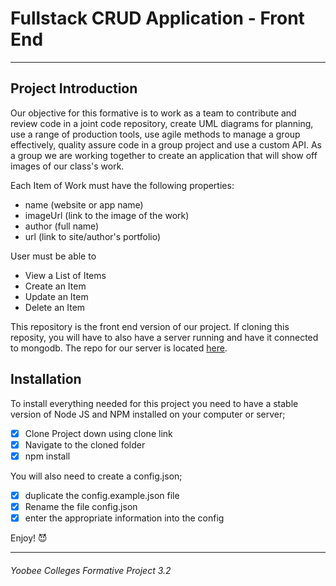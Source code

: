 # Fullstack CRUD Application - Front End
---
## Project Introduction

Our objective for this formative is to work as a team to contribute and review code in a joint code repository, create UML diagrams for planning, use a range of production tools, use agile methods to manage a group effectively, quality assure code in a group project and use a custom API. As a group we are working together to create an application that will show off images of our class's work.

Each Item of Work must have the following properties:

* name (website or app name)
* imageUrl (link to the image of the work)
* author (full name)
* url (link to site/author's portfolio)

User must be able to
* View a List of Items
* Create an Item
* Update an Item
* Delete an Item

This repository is the front end version of our project. If cloning this reposity, you will have to also have a server running and have it connected to mongodb. The repo for our server is located [here](https://github.com/alexsophiekim/GRUD).

## Installation
To install everything needed for this project you need to have a stable version of Node JS and NPM installed on your computer or server;

- [x] Clone Project down using clone link
- [x] Navigate to the cloned folder
- [x] npm install

You will also need to create a config.json;
- [x] duplicate the config.example.json file
- [x] Rename the file config.json
- [x] enter the appropriate information into the config

Enjoy! :smiling_imp:


---
###### *Yoobee Colleges Formative Project 3.2*
